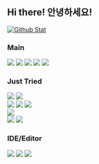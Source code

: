 ## Hi there! 안녕하세요!
[![Github Stat](https://github-readme-stats.vercel.app/api?username=sweetcorn1229&hide=issues,contribs&include_all_commits=true&title_color=FFFFFF&text_color=FFFFFF&bg_color=180deg,BE93C5,7BC6CC)](https://github.com/sweetcorn1229/sweetcorn1229)

### Main
<a><img src="https://img.shields.io/badge/HTML-E34F26?style=flat-square&logo=HTML5&logoColor=FFFFFF"/></a>
<a><img src="https://img.shields.io/badge/CSS-1572B6?style=flat-square&logo=CSS3&logoColor=FFFFFF"/></a>
<a><img src="https://img.shields.io/badge/JavaScript-F7DF1E?style=flat-square&logo=JavaScript&logoColor=000000"/></a>
<a><img src="https://img.shields.io/badge/Node.js-339933?style=flat-square&logo=Node.js&logoColor=FFFFFF"/></a>
<a><img src="https://img.shields.io/badge/Python-3776AB?style=flat-square&logo=Python&logoColor=FFFFFF"/></a>

### Just Tried

<a><img src="https://img.shields.io/badge/C-A8B9CC?style=flat-square&logo=C&logoColor=FFFFFF"/></a>
<a><img src="https://img.shields.io/badge/Java-007396?style=flat-square&logo=Java&logoColor=FFFFFF"/></a>
<br>
<a><img src="https://img.shields.io/badge/TypeScript-3178C6?style=flat-square&logo=TypeScript&logoColor=FFFFFF"/></a>
<a><img src="https://img.shields.io/badge/PHP-777BB4?style=flat-square&logo=PHP&logoColor=FFFFFF"/></a>
<a><img src="https://img.shields.io/badge/MySQL-4479A1?style=flat-square&logo=MySQL&logoColor=FFFFFF"/></a>
<br>
<a><img src="https://img.shields.io/badge/CoffeeScript-2F2625?style=flat-square&logo=CoffeeScript&logoColor=FFFFFF"/></a>
<br>
<a><img src="https://img.shields.io/badge/Markdown-000000?style=flat-square&logo=Markdown&logoColor=FFFFFF"/></a>
<a><img src="https://img.shields.io/badge/LaTeX-008080?style=flat-square&logo=LaTeX&logoColor=FFFFFF"/></a>

### IDE/Editor
<a><img src="https://img.shields.io/badge/VisualStudio-5C2D91?style=flat-square&logo=VisualStudio&logoColor=FFFFFF"/></a>
<a><img src="https://img.shields.io/badge/VSCode-007ACC?style=flat-square&logo=VisualStudioCode&logoColor=FFFFFF"/></a>
<a><img src="https://img.shields.io/badge/Replit-EFEFEF?style=flat-square&logo=Replit&logoColor=667881"/></a>
